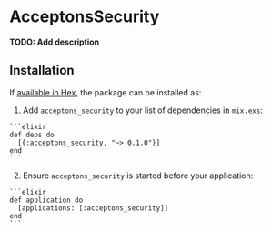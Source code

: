 # AcceptonsSecurity

**TODO: Add description**

## Installation

If [available in Hex](https://hex.pm/docs/publish), the package can be installed as:

  1. Add `acceptons_security` to your list of dependencies in `mix.exs`:

    ```elixir
    def deps do
      [{:acceptons_security, "~> 0.1.0"}]
    end
    ```

  2. Ensure `acceptons_security` is started before your application:

    ```elixir
    def application do
      [applications: [:acceptons_security]]
    end
    ```

